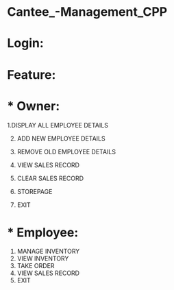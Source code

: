 # Cantee_-Management_CPP
# Login:
# Feature:
# * Owner: 


   1.DISPLAY ALL EMPLOYEE DETAILS
	
 2. ADD NEW EMPLOYEE DETAILS


 3. REMOVE OLD EMPLOYEE DETAILS


 4. VIEW SALES RECORD


 5. CLEAR SALES RECORD
 
 6. STOREPAGE
 
 7. EXIT

# * Employee:
 1. MANAGE INVENTORY
 2. VIEW INVENTORY
 3. TAKE ORDER
 4. VIEW SALES RECORD
 5. EXIT
 
	
